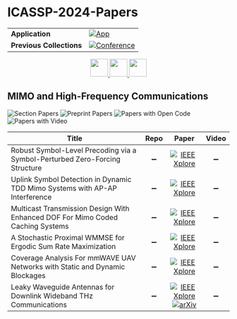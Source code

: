 # ICASSP-2024-Papers

<table>
    <tr>
        <td><strong>Application</strong></td>
        <td>
            <a href="https://huggingface.co/spaces/DmitryRyumin/NewEraAI-Papers" style="float:left;">
                <img src="https://img.shields.io/badge/🤗-NewEraAI--Papers-FFD21F.svg" alt="App" />
            </a>
        </td>
    </tr>
    <tr>
        <td><strong>Previous Collections</strong></td>
        <td>
            <a href="https://github.com/DmitryRyumin/ICASSP-2023-24-Papers/blob/main/README_2023.md">
                <img src="http://img.shields.io/badge/ICASSP-2023-0073AE.svg" alt="Conference">
            </a>
        </td>
    </tr>
</table>

<div align="center">
    <a href="https://github.com/DmitryRyumin/ICASSP-2023-24-Papers/blob/main/sections/2024/main/IVMSP-L6.md">
        <img src="https://cdn.jsdelivr.net/gh/DmitryRyumin/NewEraAI-Papers@main/images/left.svg" width="40" alt="" />
    </a>
    <a href="https://github.com/DmitryRyumin/ICASSP-2023-24-Papers/">
        <img src="https://cdn.jsdelivr.net/gh/DmitryRyumin/NewEraAI-Papers@main/images/home.svg" width="40" alt="" />
    </a>
    <a href="https://github.com/DmitryRyumin/ICASSP-2023-24-Papers/blob/main/sections/2024/main/IVMSP-L7.md">
        <img src="https://cdn.jsdelivr.net/gh/DmitryRyumin/NewEraAI-Papers@main/images/right.svg" width="40" alt="" />
    </a>
</div>


## MIMO and High-Frequency Communications

![Section Papers](https://img.shields.io/badge/Section%20Papers-6-42BA16) ![Preprint Papers](https://img.shields.io/badge/Preprint%20Papers-1-b31b1b) ![Papers with Open Code](https://img.shields.io/badge/Papers%20with%20Open%20Code-0-1D7FBF) ![Papers with Video](https://img.shields.io/badge/Papers%20with%20Video-0-FF0000)

| **Title** | **Repo** | **Paper** | **Video** |
|-----------|:--------:|:---------:|:---------:|
| Robust Symbol-Level Precoding via a Symbol-Perturbed Zero-Forcing Structure | :heavy_minus_sign: | [![IEEE Xplore](https://img.shields.io/badge/IEEE-10448002-E4A42C.svg)](https://ieeexplore.ieee.org/document/10448002) | :heavy_minus_sign: |
| Uplink Symbol Detection in Dynamic TDD Mimo Systems with AP-AP Interference | :heavy_minus_sign: | [![IEEE Xplore](https://img.shields.io/badge/IEEE-10446150-E4A42C.svg)](https://ieeexplore.ieee.org/document/10446150) | :heavy_minus_sign: |
| Multicast Transmission Design With Enhanced DOF For Mimo Coded Caching Systems | :heavy_minus_sign: | [![IEEE Xplore](https://img.shields.io/badge/IEEE-10446695-E4A42C.svg)](https://ieeexplore.ieee.org/document/10446695) | :heavy_minus_sign: |
| A Stochastic Proximal WMMSE for Ergodic Sum Rate Maximization | :heavy_minus_sign: | [![IEEE Xplore](https://img.shields.io/badge/IEEE-10446220-E4A42C.svg)](https://ieeexplore.ieee.org/document/10446220) | :heavy_minus_sign: |
| Coverage Analysis For mmWAVE UAV Networks with Static and Dynamic Blockages | :heavy_minus_sign: | [![IEEE Xplore](https://img.shields.io/badge/IEEE-10447176-E4A42C.svg)](https://ieeexplore.ieee.org/document/10447176) | :heavy_minus_sign: |
| Leaky Waveguide Antennas for Downlink Wideband THz Communications | :heavy_minus_sign: | [![IEEE Xplore](https://img.shields.io/badge/IEEE-10446735-E4A42C.svg)](https://ieeexplore.ieee.org/document/10446735) <br/> [![arXiv](https://img.shields.io/badge/arXiv-2312.08833-b31b1b.svg)](https://arxiv.org/abs/2312.08833) | :heavy_minus_sign: |

